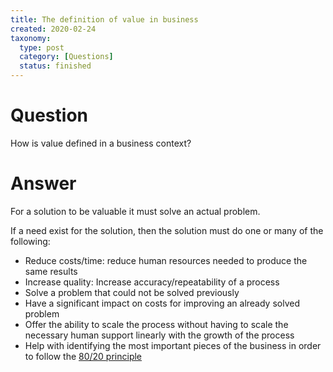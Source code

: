 ```yaml
---
title: The definition of value in business
created: 2020-02-24
taxonomy:
  type: post
  category: [Questions]
  status: finished
---
```


# Question
How is value defined in a business context?

# Answer
For a solution to be valuable it must solve an actual problem.

If a need exist for the solution, then the solution must do one or many of the following:
* Reduce costs/time: reduce human resources needed to produce the same results
* Increase quality: Increase accuracy/repeatability of a process
* Solve a problem that could not be solved previously
* Have a significant impact on costs for improving an already solved problem
* Offer the ability to scale the process without having to scale the necessary human support linearly with the growth of the process
* Help with identifying the most important pieces of the business in order to follow the [80/20 principle](https://en.wikipedia.org/wiki/Pareto_principle)
